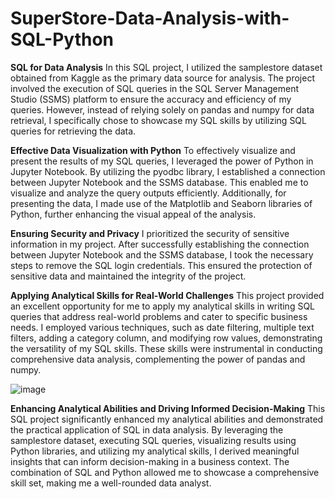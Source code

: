 # SuperStore-Data-Analysis-with-SQL-Python

**SQL for Data Analysis**
In this SQL project, I utilized the samplestore dataset obtained from Kaggle as the primary data source for analysis. The project involved the execution of SQL queries in the SQL Server Management Studio (SSMS) platform to ensure the accuracy and efficiency of my queries.
However, instead of relying solely on pandas and numpy for data retrieval, I specifically chose to showcase my SQL skills by utilizing SQL queries for retrieving the data.


**Effective Data Visualization with Python**
To effectively visualize and present the results of my SQL queries, I leveraged the power of Python in Jupyter Notebook. By utilizing the pyodbc library, I established a connection between Jupyter Notebook and the SSMS database. This enabled me to visualize and analyze the
query outputs efficiently. Additionally, for presenting the data, I made use of the Matplotlib and Seaborn libraries of Python, further enhancing the visual appeal of the analysis.


**Ensuring Security and Privacy**
I prioritized the security of sensitive information in my project. After successfully establishing the connection between Jupyter Notebook and the SSMS database, I took the necessary steps to remove the SQL login credentials. This ensured the protection of sensitive data and
maintained the integrity of the project.


**Applying Analytical Skills for Real-World Challenges**
This project provided an excellent opportunity for me to apply my analytical skills in writing SQL queries that address real-world problems and cater to specific business needs. I employed various techniques, such as date filtering, multiple text filters, adding a category column,
and modifying row values, demonstrating the versatility of my SQL skills. These skills were instrumental in conducting comprehensive data analysis, complementing the power of pandas and numpy.

![image](https://github.com/sameerhussai230/SuperStore-Data-Analysis-with-SQL-Python/assets/85198601/14c8c2b8-aeae-4ca8-89a9-7e8ebe97efbf)

**Enhancing Analytical Abilities and Driving Informed Decision-Making**
This SQL project significantly enhanced my analytical abilities and demonstrated the practical application of SQL in data analysis. By leveraging the samplestore dataset, executing SQL queries, visualizing results using Python libraries, and utilizing my analytical skills, I derived
meaningful insights that can inform decision-making in a business context. The combination of SQL and Python allowed me to showcase a comprehensive skill set, making me a well-rounded data analyst.
